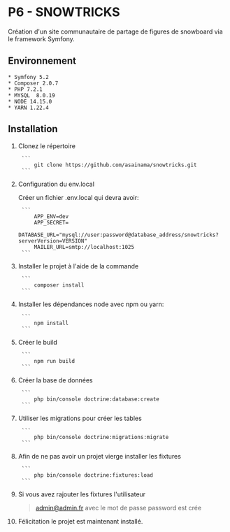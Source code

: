 # P6 - SNOWTRICKS

Création d'un site communautaire de partage de figures de snowboard via le framework Symfony.

## Environnement

    * Symfony 5.2
    * Composer 2.0.7
    * PHP 7.2.1
    * MYSQL  8.0.19
    * NODE 14.15.0
    * YARN 1.22.4

## Installation

1. Clonez le répertoire

        ```
            git clone https://github.com/asainama/snowtricks.git
        ```

2. Configuration du env.local

    Créer un fichier .env.local qui devra avoir:

        ```
            APP_ENV=dev
            APP_SECRET=
            DATABASE_URL="mysql://user:password@database_address/snowtricks?serverVersion=VERSION"
            MAILER_URL=smtp://localhost:1025
        ```

3. Installer le projet à l'aide de la commande

        ```
            composer install
        ```

4. Installer les dépendances node avec npm ou yarn:

        ```
            npm install
        ```

5. Créer le build

        ```
            npm run build
        ```

6. Créer la base de données

        ```
            php bin/console doctrine:database:create
        ```

7. Utiliser les migrations pour créer les tables

        ```
            php bin/console doctrine:migrations:migrate
        ```

8. Afin de ne pas avoir un projet vierge installer les fixtures

        ```
            php bin/console doctrine:fixtures:load
        ```

9. Si vous avez rajouter les fixtures l'utilisateur
    > admin@admin.fr avec le mot de passe password est crée

10. Félicitation le projet est maintenant installé.
